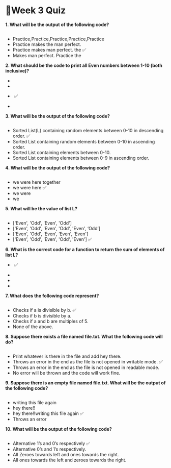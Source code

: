 # 📌Week 3 Quiz

**1. What will be the output of the following code?**

<img src="https://storage.googleapis.com/swayam-node1-production.appspot.com/assets/img/noc22_cs31/JOC_w3_Q1.PNG" alt="">

- Practice,Practice,Practice,Practice,Practice
- Practice makes the man perfect.
- Practice makes man perfect. the  ✅
- Makes man perfect. Practice the

**2. What should be the code to print all Even numbers between 1-10 (both inclusive)?**
 
- <img src="https://storage.googleapis.com/swayam-node1-production.appspot.com/assets/img/noc22_cs31/JOC_w3_Q2.a.PNG" alt=""> 

- <img src="https://storage.googleapis.com/swayam-node1-production.appspot.com/assets/img/noc22_cs31/JOC_w3_Q2.b.PNG" alt=""> 

- <img src="https://storage.googleapis.com/swayam-node1-production.appspot.com/assets/img/noc22_cs31/JOC_w3_Q2.c.PNG" alt="">  ✅

- <img src="https://storage.googleapis.com/swayam-node1-production.appspot.com/assets/img/noc22_cs31/JOC_w3_Q2.d.PNG" alt=""> 

**3. What will be the output of the following code?**

<img src="https://storage.googleapis.com/swayam-node1-production.appspot.com/assets/img/noc22_cs31/JOC_w3_Q3.PNG" alt="">
	
- Sorted List(L) containing random elements between 0-10 in descending order.  ✅
- Sorted List containing random elements between 0-10 in ascending order.
- Sorted List containing elements between 0-10.
- Sorted List containing elements between 0-9 in ascending order.

**4. What will be the output of the following code?**

<img src="https://storage.googleapis.com/swayam-node1-production.appspot.com/assets/img/noc22_cs31/JOC_w3_Q4.PNG" alt="">
	
- we were here together
- we were here  ✅
- we were
- we

**5. What will be the value of list L?**

<img src="https://storage.googleapis.com/swayam-node1-production.appspot.com/assets/img/noc22_cs31/JOC_w3_Q5.PNG" alt="">

- ['Even', 'Odd', 'Even', 'Odd']
- ['Even', 'Odd', 'Even', 'Odd', 'Even', ‘Odd’]
- ['Even', 'Odd', 'Even', ‘Even', 'Even']
- ['Even', 'Odd', 'Even', 'Odd', 'Even']  ✅

**6. What is the correct code for a function to return the sum of elements of list L?**

- <img src="https://storage.googleapis.com/swayam-node1-production.appspot.com/assets/img/noc22_cs31/JOC_w3_Q6.a.PNG" alt="">  ✅

- <img src="https://storage.googleapis.com/swayam-node1-production.appspot.com/assets/img/noc22_cs31/JOC_w3_Q6.b.PNG" alt="">

- <img src="https://storage.googleapis.com/swayam-node1-production.appspot.com/assets/img/noc22_cs31/JOC_w3_Q6.c.PNG" alt="">

- <img src="https://storage.googleapis.com/swayam-node1-production.appspot.com/assets/img/noc22_cs31/JOC_w3_Q6.d.PNG" alt="">
 
**7. What does the following code represent?**

<img src="https://storage.googleapis.com/swayam-node1-production.appspot.com/assets/img/noc22_cs31/JOC_w3_Q7.PNG" alt="">

- Checks if a is divisible by b.  ✅
- Checks if b is divisible by a.
- Checks if a and b are multiples of 5.
- None of the above.

**8. Suppose there exists a file named file.txt. What the following code will do?**

<img src="https://storage.googleapis.com/swayam-node1-production.appspot.com/assets/img/noc22_cs31/JOC_w3_Q8.PNG" alt="">

- Print whatever is there in the file and add hey there.
- Throws an error in the end as the file is not opened in writable mode.  ✅
- Throws an error in the end as the file is not opened in readable mode.
- No error will be thrown and the code will work fine.

**9. Suppose there is an empty file named file.txt. What will be the output of the following code?**

<img src="https://storage.googleapis.com/swayam-node1-production.appspot.com/assets/img/noc22_cs31/JOC_w3_Q9.PNG" alt="">

- writing this file again
- hey there!!
- hey there!!writing this file again  ✅
- Throws an error

**10. What will be the output of the following code?**

<img src="https://storage.googleapis.com/swayam-node1-production.appspot.com/assets/img/noc22_cs31/JOC_w3_Q10.PNG" alt="">
	
- Alternative 1’s and 0’s respectively  ✅
- Alternative 0’s and 1’s respectively.
- All Zeroes towards left and ones towards the right.
- All ones towards the left and zeroes towards the right.
